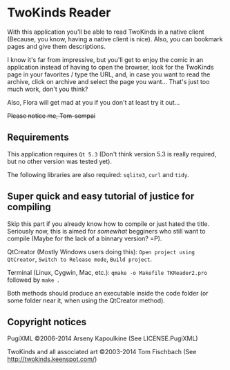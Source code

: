 TwoKinds Reader
==============
With this application you'll be able to read TwoKinds in a native client (Because, you know, having a native client is nice).
Also, you can bookmark pages and give them descriptions.

I know it's far from impressive, but you'll get to enjoy the comic in an application instead of having to open the browser, look for the TwoKinds page in your favorites / type the URL, and, in case you want to read the archive, click on archive and select the page you want... That's just too much work, don't you think?

Also, Flora will get mad at you if you don't at least try it out...

~~Please notice me, Tom-sempai~~

Requirements
--------------
This application requires ```Qt 5.3``` (Don't think version 5.3 is really required, but no other version was tested yet).

The following libraries are also required: ```sqlite3```, ```curl``` and ```tidy```.

Super quick and easy tutorial of justice for compiling
--------------
Skip this part if you already know how to compile or just hated the title. 
Seriously now, this is aimed for *somewhat* begginers who still want to compile (Maybe for the lack of a binnary version? =P).

QtCreator (Mostly Windows users doing this):  ```Open project using QtCreator```,  ```Switch to Release mode```, ```Build project```.

Terminal (Linux, Cygwin, Mac, etc.): ```qmake -o Makefile TKReader2.pro ``` followed by  ```make ```.

Both methods should produce an executable inside the code folder (or some folder near it, when using the QtCreator method).

Copyright notices
--------------

PugiXML ©2006-2014 Arseny Kapoulkine (See LICENSE.PugiXML)

TwoKinds and all associated art ©2003-2014 Tom Fischbach (See http://twokinds.keenspot.com/)
